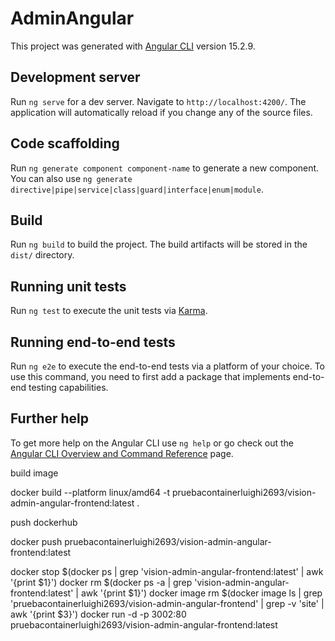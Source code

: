 # AdminAngular

This project was generated with [Angular CLI](https://github.com/angular/angular-cli) version 15.2.9.

## Development server

Run `ng serve` for a dev server. Navigate to `http://localhost:4200/`. The application will automatically reload if you change any of the source files.

## Code scaffolding

Run `ng generate component component-name` to generate a new component. You can also use `ng generate directive|pipe|service|class|guard|interface|enum|module`.

## Build

Run `ng build` to build the project. The build artifacts will be stored in the `dist/` directory.

## Running unit tests

Run `ng test` to execute the unit tests via [Karma](https://karma-runner.github.io).

## Running end-to-end tests

Run `ng e2e` to execute the end-to-end tests via a platform of your choice. To use this command, you need to first add a package that implements end-to-end testing capabilities.

## Further help

To get more help on the Angular CLI use `ng help` or go check out the [Angular CLI Overview and Command Reference](https://angular.io/cli) page.




build image

docker build --platform linux/amd64 -t pruebacontainerluighi2693/vision-admin-angular-frontend:latest .

push dockerhub

docker push pruebacontainerluighi2693/vision-admin-angular-frontend:latest


docker stop $(docker ps | grep 'vision-admin-angular-frontend:latest' | awk '{print $1}')
docker rm $(docker ps -a | grep 'vision-admin-angular-frontend:latest' | awk '{print $1}')
docker image rm $(docker image ls | grep 'pruebacontainerluighi2693/vision-admin-angular-frontend' | grep -v 'site' | awk '{print $3}')
docker run -d -p 3002:80 pruebacontainerluighi2693/vision-admin-angular-frontend:latest
